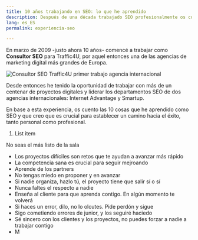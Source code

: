 ```yaml
---
title: 10 años trabajando en SEO: lo que he aprendido
description: Después de una década trabajado SEO profesionalmente os cuento mis aprendizajes
lang: es_ES
permalink: experiencia-seo

---
```


En marzo de 2009 -justo ahora 10 años- comencé a trabajar como **Consultor SEO** para Traffic4U, por aquel entonces una de las agencias de marketing digital más grandes de Europa. 

![Consultor SEO Traffic4U primer trabajo agencia internacional](https://i.imgur.com/eETYCGw.png)

Desde entonces he tenido la oportunidad de trabajar con más de un centenar de proyectos digitales y liderar los departamentos SEO de dos agencias internacionales: Internet Advantage y Smartup.

En base a esta experiencia, os cuento las 10 cosas que he aprendido como SEO y que creo que es crucial para establecer un camino hacia el éxito, tanto personal como profesional.
 


 1. List item

 No seas el más listo de la sala
- Los proyectos difíciles son retos que te ayudan a avanzar más rápido
- La competencia sana es crucial para seguir mejroando
- Aprende de los partners
- No tengas miedo en proponer y en avanzar
- Si nadie organiza, hazlo tú, el proyecto tiene que salir sí o sí
- Nunca faltes el respecto a nadie
- Enseña al cliente para que aprenda contigo. En algún momento te volverá
- Si haces un error, dilo, no lo olcutes. Pide perdón y sigue
- Sigo cometiendo errores de junior, y los seguiré haciedo
- Sé sincero con los clientes y los proyectos, no puedes forzar a nadie a trabajar contigo
- M
<!--stackedit_data:
eyJoaXN0b3J5IjpbMTU3MjkxNzIzNiwyMTMyMzAyOTIsLTEyMz
IxMzI4NTMsMTY2MDE5MDI5Nl19
-->
